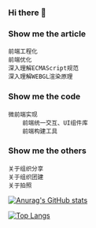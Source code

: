 ### Hi there 👋

### Show me the article
	前端工程化
	前端优化
	深入理解ECMAScript规范
	深入理解WEBGL渲染原理
### Show me the code
	微前端实现
        前端统一交互、UI组件库
        前端构建工具
### Show me the others
	关于组织分享
	关于组织团建
	关于拍照

[![Anurag's GitHub stats](https://github-readme-stats.vercel.app/api?username=cengbin)](https://github.com/anuraghazra/github-readme-stats)

[![Top Langs](https://github-readme-stats.vercel.app/api/top-langs/?username=cengbin)](https://github.com/anuraghazra/github-readme-stats)

<!--
**cengbin/cengbin** is a ✨ _special_ ✨ repository because its `README.md` (this file) appears on your GitHub profile.

Here are some ideas to get you started:

- 🔭 I’m currently working on ...
- 🌱 I’m currently learning ...
- 👯 I’m looking to collaborate on ...
- 🤔 I’m looking for help with ...
- 💬 Ask me about ...
- 📫 How to reach me: ...
- 😄 Pronouns: ...
- ⚡ Fun fact: ...
-->
